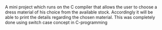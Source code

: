 
A mini project which runs on the C compiler that allows the user to choose a dress material of his choice from the available stock. 
Accordingly it will be able to print the details regarding the chosen material. 
This was completely done using switch case concept in C-programming
